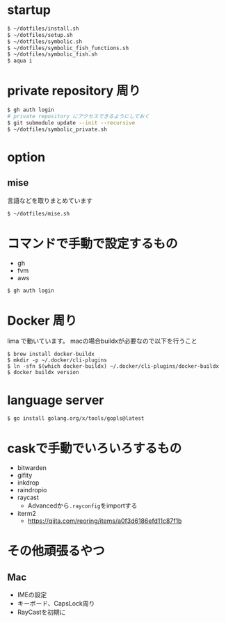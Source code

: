# startup
```sh
$ ~/dotfiles/install.sh
$ ~/dotfiles/setup.sh
$ ~/dotfiles/symbolic.sh
$ ~/dotfiles/symbolic_fish_functions.sh
$ ~/dotfiles/symbolic_fish.sh
$ aqua i
```

# private repository 周り

```sh
$ gh auth login
# private repository にアクセスできるようにしておく
$ git submodule update --init --recursive
$ ~/dotfiles/symbolic_private.sh
```

# option
## mise
言語などを取りまとめています
```sh
$ ~/dotfiles/mise.sh
```

# コマンドで手動で設定するもの
- gh
- fvm
- aws
``` fish
$ gh auth login

```

# Docker 周り
lima で動いています。
macの場合buildxが必要なので以下を行うこと

``` fish
$ brew install docker-buildx
$ mkdir -p ~/.docker/cli-plugins
$ ln -sfn $(which docker-buildx) ~/.docker/cli-plugins/docker-buildx
$ docker buildx version
```

# language server

``` fish
$ go install golang.org/x/tools/gopls@latest
```

# caskで手動でいろいろするもの
- bitwarden
- gifity
- inkdrop
- raindropio
- raycast
  - Advancedから`.rayconfig`をimportする
- iterm2
  - https://qiita.com/reoring/items/a0f3d6186efd11c87f1b

# その他頑張るやつ
## Mac
- IMEの設定
- キーボード、CapsLock周り
- RayCastを初期に
